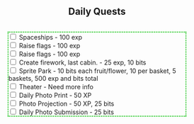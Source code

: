 <h2 style ="text-align: center;">Daily Quests</h2>
<hr style='height:1px; visibility:hidden;' />

<div style="border-style: dotted;border-width: 2px;border-color: #00be00;width: 400px;max-width: 100%;margin-left:auto;margin-right:auto;">
	<input type="checkbox"> Spaceships - 100 exp<br>
	<input type="checkbox"> Raise flags - 100 exp<br>
	<input type="checkbox"> Raise flags - 100 exp<br>
	<input type="checkbox"> Create firework, last cabin. - 25 exp, 10 bits<br>
	<input type="checkbox"> Sprite Park - 10 bits each fruit/flower, 10 per basket, 5 baskets, 500 exp and bits total<br>
	<input type="checkbox"> Theater - Need more info<br>
	<input type="checkbox"> Daily Photo Print - 50 XP<br>
	<input type="checkbox"> Photo Projection - 50 XP, 25 bits<br>
	<input type="checkbox"> Daily Photo Submission - 25 bits
	<!--<ul style="text-align: left;list-style-position: outside;list-style: none;">
		<li>Spaceships - 100 exp</li>
		<li>Raise flags - 100 exp</li>
		<li>Create firework, last cabin. - 25 exp, 10 bits</li>
		<li>Sprite Park - 10 bits each fruit/flower, 10 per basket, 5 baskets, 500 exp and bits total</li>
		<li>Theater - Need more info</li>
		<li>Daily Photo Print - 50 XP</li>
		<li>Daily Photo Projection - 50 XP, 25 bits</li>
		<li>Daily Photo Submission - 25 bits</li>
	</ul>-->
</div>